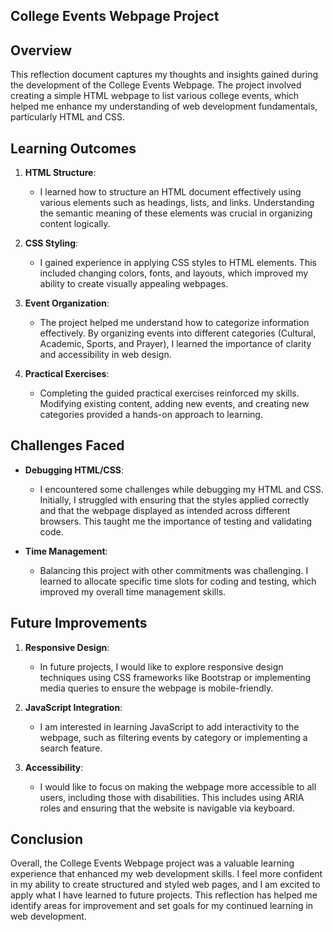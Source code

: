 ## College Events Webpage Project ##

## Overview

This reflection document captures my thoughts and insights gained during the development of the College Events Webpage. The project involved creating a simple HTML webpage to list various college events, which helped me enhance my understanding of web development fundamentals, particularly HTML and CSS.

## Learning Outcomes

1. **HTML Structure**: 
   - I learned how to structure an HTML document effectively using various elements such as headings, lists, and links. Understanding the semantic meaning of these elements was crucial in organizing content logically.

2. **CSS Styling**: 
   - I gained experience in applying CSS styles to HTML elements. This included changing colors, fonts, and layouts, which improved my ability to create visually appealing webpages.

3. **Event Organization**: 
   - The project helped me understand how to categorize information effectively. By organizing events into different categories (Cultural, Academic, Sports, and Prayer), I learned the importance of clarity and accessibility in web design.

4. **Practical Exercises**: 
   - Completing the guided practical exercises reinforced my skills. Modifying existing content, adding new events, and creating new categories provided a hands-on approach to learning.

## Challenges Faced

- **Debugging HTML/CSS**: 
  - I encountered some challenges while debugging my HTML and CSS. Initially, I struggled with ensuring that the styles applied correctly and that the webpage displayed as intended across different browsers. This taught me the importance of testing and validating code.

- **Time Management**: 
  - Balancing this project with other commitments was challenging. I learned to allocate specific time slots for coding and testing, which improved my overall time management skills.

## Future Improvements

1. **Responsive Design**: 
   - In future projects, I would like to explore responsive design techniques using CSS frameworks like Bootstrap or implementing media queries to ensure the webpage is mobile-friendly.

2. **JavaScript Integration**: 
   - I am interested in learning JavaScript to add interactivity to the webpage, such as filtering events by category or implementing a search feature.

3. **Accessibility**: 
   - I would like to focus on making the webpage more accessible to all users, including those with disabilities. This includes using ARIA roles and ensuring that the website is navigable via keyboard.

## Conclusion

Overall, the College Events Webpage project was a valuable learning experience that enhanced my web development skills. I feel more confident in my ability to create structured and styled web pages, and I am excited to apply what I have learned to future projects. This reflection has helped me identify areas for improvement and set goals for my continued learning in web development.
